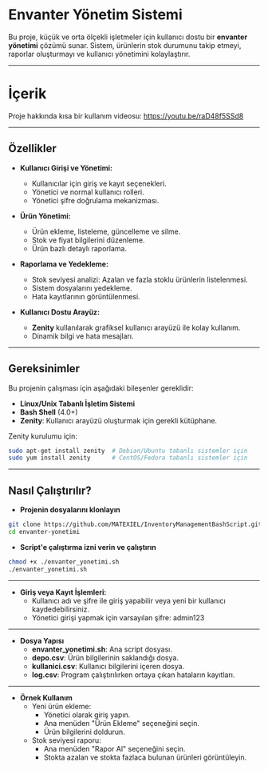 # Envanter Yönetim Sistemi

Bu proje, küçük ve orta ölçekli işletmeler için kullanıcı dostu bir **envanter yönetimi** çözümü sunar. Sistem, ürünlerin stok durumunu takip etmeyi, raporlar oluşturmayı ve kullanıcı yönetimini kolaylaştırır.

---

# İçerik
Proje hakkında kısa bir kullanım videosu: https://youtu.be/raD48f5SSd8 

---

## Özellikler

- **Kullanıcı Girişi ve Yönetimi:**
  - Kullanıcılar için giriş ve kayıt seçenekleri.
  - Yönetici ve normal kullanıcı rolleri.
  - Yönetici şifre doğrulama mekanizması.

- **Ürün Yönetimi:**
  - Ürün ekleme, listeleme, güncelleme ve silme.
  - Stok ve fiyat bilgilerini düzenleme.
  - Ürün bazlı detaylı raporlama.

- **Raporlama ve Yedekleme:**
  - Stok seviyesi analizi: Azalan ve fazla stoklu ürünlerin listelenmesi.
  - Sistem dosyalarını yedekleme.
  - Hata kayıtlarının görüntülenmesi.

- **Kullanıcı Dostu Arayüz:**
  - **Zenity** kullanılarak grafiksel kullanıcı arayüzü ile kolay kullanım.
  - Dinamik bilgi ve hata mesajları.

---

## Gereksinimler

Bu projenin çalışması için aşağıdaki bileşenler gereklidir:
- **Linux/Unix Tabanlı İşletim Sistemi**
- **Bash Shell** (4.0+)
- **Zenity**: Kullanıcı arayüzü oluşturmak için gerekli kütüphane.

Zenity kurulumu için:
```bash
sudo apt-get install zenity  # Debian/Ubuntu tabanlı sistemler için
sudo yum install zenity      # CentOS/Fedora tabanlı sistemler için
```

---

## Nasıl Çalıştırılır?

- **Projenin dosyalarını klonlayın**
```bash
git clone https://github.com/MATEXIEL/InventoryManagementBashScript.git
cd envanter-yonetimi
```

- **Script'e çalıştırma izni verin ve çalıştırın**
```bash
chmod +x ./envanter_yonetimi.sh
./envanter_yonetimi.sh
```

---

- **Giriş veya Kayıt İşlemleri:**
  - Kullanıcı adı ve şifre ile giriş yapabilir veya yeni bir kullanıcı kaydedebilirsiniz.
  - Yönetici girişi yapmak için varsayılan şifre: admin123

---

- **Dosya Yapısı**
  - **envanter_yonetimi.sh**: Ana script dosyası.
  - **depo.csv**: Ürün bilgilerinin saklandığı dosya.
  - **kullanici.csv**: Kullanıcı bilgilerini içeren dosya.
  - **log.csv**: Program çalıştırılırken ortaya çıkan hataların kayıtları.

---

- **Örnek Kullanım**
  - Yeni ürün ekleme:
    - Yönetici olarak giriş yapın.
    - Ana menüden "Ürün Ekleme" seçeneğini seçin.
    - Ürün bilgilerini doldurun.
  - Stok seviyesi raporu:
    - Ana menüden "Rapor Al" seçeneğini seçin.
    - Stokta azalan ve stokta fazlaca bulunan ürünleri görüntüleyin.
